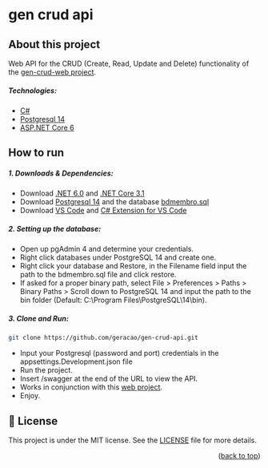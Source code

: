 <div id="top"></div>

# gen crud api

## About this project
Web API for the CRUD (Create, Read, Update and Delete) functionality of the [gen-crud-web project](https://github.com/geracao/gen-crud-web).

##### Technologies: 
- [C#](https://docs.microsoft.com/en-us/dotnet/csharp/)
- [Postgresql 14](https://www.postgresql.org)
- [ASP.NET Core 6](https://docs.microsoft.com/pt-br/aspnet/core/?view=aspnetcore-6.0)

## How to run
##### 1. Downloads & Dependencies:
- Download [.NET 6.0](https://dotnet.microsoft.com/en-us/download/dotnet/6.0) and [.NET Core 3.1](https://dotnet.microsoft.com/en-us/download/dotnet/3.1)
- Download [Postgresql 14](https://www.postgresql.org/download/) and the database [bdmembro.sql](https://drive.google.com/uc?export=download&id=1CBMw3bkuhSYfq3T0mT8TFVS2RZp5u1YJ)
- Download [VS Code](https://code.visualstudio.com/) and [C# Extension for VS Code](https://marketplace.visualstudio.com/items?itemName=ms-dotnettools.csharp)

##### 2. Setting up the database:
- Open up pgAdmin 4 and determine your credentials.
- Right click databases under PostgreSQL 14 and create one.
- Right click your database and Restore, in the Filename field input the path to the bdmembro.sql file and click restore.
- If asked for a proper binary path, select File > Preferences > Paths > Binary Paths > Scroll down to PostgreSQL 14 and input the path to the bin folder (Default: C:\Program Files\PostgreSQL\14\bin).

##### 3. Clone and Run:
```bash
git clone https://github.com/geracao/gen-crud-api.git
```
- Input your Postgresql (password and port) credentials in the appsettings.Development.json file 
- Run the project.
- Insert /swagger at the end of the URL to view the API.
- Works in conjunction with this [web project](https://github.com/geracao/gen-crud-web).
- Enjoy.

## :memo: License
This project is under the MIT license. See the [LICENSE](./LICENSE) file for more details.

<p align="right">(<a href="#top">back to top</a>)</p>
